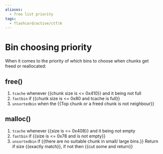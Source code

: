 ```yaml
---
aliases:
  - free list priority
tags:
  - flashcard/active/ctf/A
---
```


# Bin choosing priority
When it comes to the priority of which bins to choose when chunks get freed or reallocated:
## free()
1. `tcache` whenever {{chunk size is <= 0x410}} and it being not full
2. `fastbin` if {{chunk size is <= 0x80 and tcache is full}}
3. `unsortedbin` when the {{Top chunk or a freed chunk is not neighbour}}
## malloc()
1. `tcache` whenever {{size is <= 0x408}} and it being not empty
2. `fastbin` if {{size is <= 0x78 and is not empty}}
3. `unsortedbin` if {{there are no suitable chunk in small/ large bins.}} Return if size {{exactly match}}, if not then {{cut some and return}} <!--SR:!2025-01-08,3,250!2025-01-08,3,250!2025-01-08,3,250!2025-01-08,3,250!2025-01-08,3,250!2025-01-08,3,250!2025-01-08,4,270!2025-01-08,3,250-->